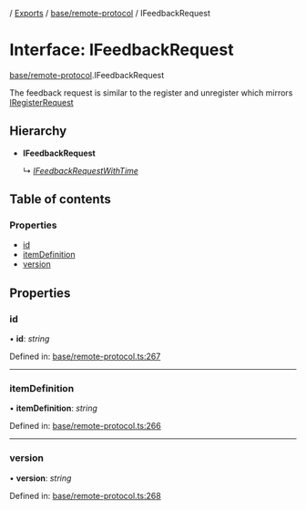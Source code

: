[](../README.md) / [Exports](../modules.md) / [base/remote-protocol](../modules/base_remote_protocol.md) / IFeedbackRequest

# Interface: IFeedbackRequest

[base/remote-protocol](../modules/base_remote_protocol.md).IFeedbackRequest

The feedback request is similar to the register and unregister
which mirrors [IRegisterRequest](base_remote_protocol.iregisterrequest.md)

## Hierarchy

* **IFeedbackRequest**

  ↳ [*IFeedbackRequestWithTime*](client_internal_testing.ifeedbackrequestwithtime.md)

## Table of contents

### Properties

- [id](base_remote_protocol.ifeedbackrequest.md#id)
- [itemDefinition](base_remote_protocol.ifeedbackrequest.md#itemdefinition)
- [version](base_remote_protocol.ifeedbackrequest.md#version)

## Properties

### id

• **id**: *string*

Defined in: [base/remote-protocol.ts:267](https://github.com/onzag/itemize/blob/5fcde7cf/base/remote-protocol.ts#L267)

___

### itemDefinition

• **itemDefinition**: *string*

Defined in: [base/remote-protocol.ts:266](https://github.com/onzag/itemize/blob/5fcde7cf/base/remote-protocol.ts#L266)

___

### version

• **version**: *string*

Defined in: [base/remote-protocol.ts:268](https://github.com/onzag/itemize/blob/5fcde7cf/base/remote-protocol.ts#L268)
